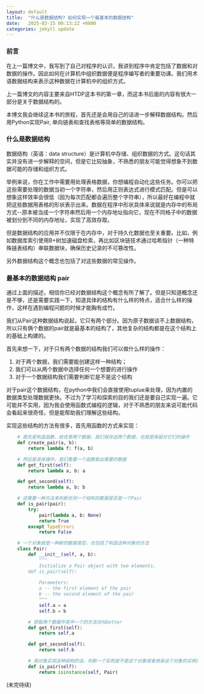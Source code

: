 ```yaml
---
layout: default
title:  "什么是数据结构? 如何实现一个最基本的数据结构"
date:   2025-03-15 00:13:22 +0800
categories: jekyll update
---
```


### 前言

在上一篇博文中，我写到了自己对程序的认识，我讲到程序中肯定包括了数据和对数据的操作。因此如何在计算机中组织数据便是程序编写者的重要功课。我们用术语数据结构来表示这种数据在计算机中的组织方式。

上一篇博文的内容主要来自HTDP这本书的第一章，而这本书后面的内容有很大一部分是关于数据结构的。

本博文我会继续这本书的旅程，首先还是会用自己的话进一步解释数据结构。然后用Python实现Pair, 单向链表和查找表格等简单的数据结构。

### 什么是数据结构

数据结构（英语：data structure）是计算机中存储、组织数据的方式。这句话其实并没有进一步解释的空间，但是它比较抽象，不熟悉的朋友可能觉得想象不到数据可能的存储和组织方式。

举例来说，你在工作中需要用处理表格数据，你想编程自动化这些任务。你可以把这些需要处理的数据当初一个字符串，然后用正则表达式进行模式匹配。但是可以想象这样效率会很低（因为每次匹配都会遍历整个字符串），所以最好在编程中就把这些数据用表格的形状表示出来。数据在程序中形状具体来说就是内存中的布局方式--原本被当成一个字符串然后用一个内存地址指向它，现在不同格子中的数据被划分到不同的内存地址，实现了高效存取。

但是数据结构的应用并不仅限于在内存中，对于持久化数据也至关重要。比如，例如数据库索引使用B+树加速磁盘检索，再比如区块链技术通过哈希指针（一种特殊链表结构）串联数据块，确保历史记录的不可篡改性。

另外数据结构这个概念也包括了对这些数据的常见操作。

### 最基本的数据结构 pair

通过上面的描述，相信你已经对数据结构这个概念有所了解了。但是只知道概念还是不够，还是需要实践一下，知道具体的结构有什么样的特点，适合什么样的操作，这样在遇到编程问题的时候才能胸有成竹。

我们从Pair这种数据结构说起，它只有两个部分。因为原子数据谈不上数据结构，所以只有俩个数据的pair就是最基本的结构了，其他复杂的结构都是在这个结构上的基础上构建的。

首先来想一下，对于只有两个数据的结构我们可以做什么样的操作：
1. 对于两个数据，我们需要能创建这样一种结构；
2. 我们可以从两个数据中选择任何一个想要的进行操作
3. 对于一个数据结构我们需要判断它是不是这个结构

对于pair这个数据结构，在python中我们会直接使用tuplue来处理，因为内置的数据类型处理数据更快。不过为了学习和探索的目的我们还是要自己实现一遍。它可能并不实用，因为我会使用函数式编程的逻辑，对于不熟悉的朋友来说可能代码会看起来很奇怪，但是能帮助我们理解这些结构。

实现这些结构的方法有很多，首先用函数的方式来实现：
```python
    # 首先是构造函数，给任意两个数据，我们保存这两个数据，也就是保留对它们的操作
    def create_pair(a, b):
        return lambda f: f(a, b)

    # 然后是具体操作，我们需要一个函数取出需要的数据
    def get_first(self):
        return lambda a, b: a

    def get_second(self):
        return lambda a, b: b

    # 还需要一种方法来判断任何一个结构的数据是否是一个Pair
    def is_pair(pair):
        try:
            pair(lambda a, b: None)
            return True
        except TypeError:
            return False
```


```python
    # 一个对象就是一种新的数据类型，也包括了构造这种对象的方法
    class Pair:
        def __init__(self, a, b):
            """
            Initialize a Pair object with two elements.
        def is_pair(self):
           
            Parameters:
            a -- the first element of the pair
            b -- the second element of the pair
            """
            self.a = a
            self.b = b

        # 获取两个数据中其中一个的方法也叫Getter
        def get_first(self):
            return self.a

        def get_second(self):
            return self.b

        # 用对象实现这种结构的话，判断一个实例是不是这个对象或者继承这个对象的实例即可。
        def is_pair(self):
            return isinstance(self, Pair)

```
(未完待续)